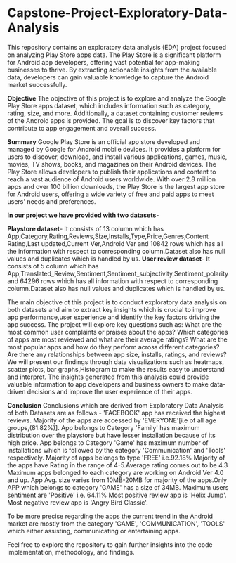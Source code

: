 # Capstone-Project-Exploratory-Data-Analysis
This repository contains an exploratory data analysis (EDA) project focused on analyzing Play Store apps data. The Play Store is a significant platform for Android app developers, offering vast potential for app-making businesses to thrive. By extracting actionable insights from the available data, developers can gain valuable knowledge to capture the Android market successfully.

**Objective**
The objective of this project is to explore and analyze the Google Play Store apps dataset, which includes information such as category, rating, size, and more. Additionally, a dataset containing customer reviews of the Android apps is provided. The goal is to discover key factors that contribute to app engagement and overall success.

**Summary**
Google Play Store is an official app store developed and managed by Google for Android mobile devices. It provides a platform for users to discover, download, and install various applications, games, music, movies, TV shows, books, and magazines on their Android devices. The Play Store allows developers to publish their applications and content to reach a vast audience of Android users worldwide. With over 2.8 million apps and over 100 billion downloads, the Play Store is the largest app store for Android users, offering a wide variety of free and paid apps to meet users' needs and preferences.

**In our project we have provided with two datasets**-

**Playstore dataset**- It consists of 13 column which has App,Category,Rating,Reviews,Size,Installs,Type,Price,Genres,Content Rating,Last updated,Current Ver,Android Ver and 10842 rows which has all the information with respect to corresponding column.Dataset also has null values and duplicates which is handled by us.
**User review dataset**- It consists of 5 column which has App,Translated_Review,Sentiment,Sentiment_subjectivity,Sentiment_polarity and 64296 rows which has all information with respect to corresponding column.Dataset also has null values and duplicates which is handled by us.

The main objective ot this project is to conduct exploratory data analysis on both datasets and aim to extract key insights which is crucial to improve app performance,user experience and identify the key factors driving the app success.
The project will explore key questions such as: What are the most common user complaints or praises about the apps? Which categories of apps are most reviewed and what are their average ratings? What are the most popular apps and how do they perform across different categories? Are there any relationships between app size, installs, ratings, and reviews?
We will present our findings through data visualizations such as heatmaps, scatter plots, bar graphs,Histogram to make the results easy to understand and interpret. The insights generated from this analysis could provide valuable information to app developers and business owners to make data-driven decisions and improve the user experience of their apps.

**Conclusion**
Conclusions which are derived from Exploratory Data Analysis of both Datasets are as follows -
'FACEBOOK' app has received the highest reviews.
Majority of the apps are accessed by 'EVERYONE'[i.e of all age groups,(81.82%)].
App belongs to Category 'Family' has maximum distribution over the playstore but have lesser installation because of its high price.
App belongs to Category 'Game' has maximum number of installations which is followed by the category 'Communication' and 'Tools' respectively.
Majority of apps belongs to type 'FREE' i.e.92.18%
Majority of the apps have Rating in the range of 4-5.Average rating comes out to be 4.3
Maximum apps belonged to each category are working on Android Ver 4.0 and up.
App Avg. size varies from 10MB-20MB for majority of the apps.Only APP which belongs to category 'GAME' has a size of 34MB.
Maximum users sentiment are 'Positive' i.e. 64.11%
Most positive review app is 'Helix Jump'.
Most negative review app is 'Angry Bird Classic'.

To be more precise regarding the apps the current trend in the Android market are mostly from the category 'GAME', 'COMMUNICATION', 'TOOLS' which either assisting, communicating or entertaining apps.


Feel free to explore the repository to gain further insights into the code implementation, methodology, and findings.
